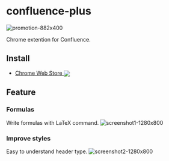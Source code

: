 confluence-plus
===

![promotion-882x400](https://user-images.githubusercontent.com/17229643/71407458-67f3ff00-267e-11ea-9f74-291ce327b869.png)

Chrome extention for Confluence.

## Install
- [Chrome Web Store <img valign="middle" src="https://img.shields.io/chrome-web-store/v/hkpklfaicfclffcgcbniaifabhiokikf.svg?label=%20">](https://chrome.google.com/webstore/detail/confluence-plus/hkpklfaicfclffcgcbniaifabhiokikf) 

## Feature

### Formulas
Write formulas with LaTeX command.
![screenshot1-1280x800](https://user-images.githubusercontent.com/17229643/71407276-f0be6b00-267d-11ea-98e1-e5496e3c90d0.png)

### Improve styles
Easy to understand header type.
![screenshot2-1280x800](https://user-images.githubusercontent.com/17229643/72777351-bfbf5f00-3c58-11ea-86f4-a79921fcc9fd.png)

